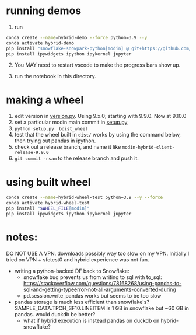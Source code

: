 # running demos

1. run

```bash
conda create --name=hybrid-demo --force python=3.9 --y
conda activate hybrid-demo
pip install "snowflake-snowpark-python[modin] @ git+https://github.com/snowflakedb/snowpark-python.git@modin-hybrid-client"
pip install ipywidgets ipython ipykernel jupyter
```

2. You MAY need to restart vscode to make the progress bars show up.

3. run the notebook in this directory.

# making a wheel

1. edit version in [version.py]( src/snowflake/snowpark/version.py). Using 9.x.0; starting with 9.9.0. Now at 9.10.0
1. set a particular modin main commit in [setup.py](https://github.com/snowflakedb/snowpark-python/blob/cd9c37406abb3915e661fb5c3b1da6b91aed5862/setup.py#L43)
1. `python setup.py  bdist_wheel`
1. test that the wheel built in `dist/` works by using the command below, then trying out pandas in ipython.
1. check out a release branch, and name it like `modin-hybrid-client-release-9.9.0`
1. `git commit -nsam` to the release branch and push it.

# using built wheel

```bash
conda create --name=hybrid-wheel-test python=3.9 --y --force
conda activate hybrid-wheel-test
pip install "$WHEEL_FILE[modin]"
pip install ipywidgets ipython ipykernel jupyter
```

# notes:

DO NOT USE A VPN. downloads possibly way too slow on my VPN. Initially I tried on VPN + sfctest0 and hybrid experience was not fun.

- writing a python-backed DF back to Snowflake:
    - snowflake bug prevents us from writing to sql with to_sql: https://stackoverflow.com/questions/78168268/using-pandas-to-sql-and-getting-typeerror-not-all-arguments-converted-during
    - pd.session.write_pandas works but seems to be too slow
- pandas storage is much less efficient than snowflake's? SAMPLE_DATA.TPCH_SF10.LINEITEM is 1 GB in snowflake but ~60 GB in pandas. would duckdb be better?
    - what if hybrid execution is instead pandas on duckdb on hybrid-snowflake?
